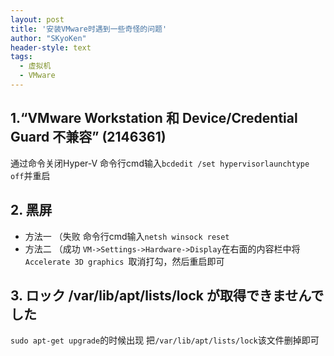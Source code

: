 ```yaml
---
layout: post
title: '安装VMware时遇到一些奇怪的问题'
author: "SKyoKen"
header-style: text
tags:
  - 虚拟机
  - VMware
---
```

## 1.“VMware Workstation 和 Device/Credential Guard 不兼容” (2146361)
通过命令关闭Hyper-V
命令行cmd输入`bcdedit /set hypervisorlaunchtype off`并重启

## 2. 黑屏
- 方法一 （失败
命令行cmd输入`netsh winsock reset`
- 方法二 （成功
`VM->Settings->Hardware->Display`在右面的内容栏中将`Accelerate 3D graphics `取消打勾，然后重启即可

## 3. ロック /var/lib/apt/lists/lock が取得できませんでした
`sudo apt-get upgrade`的时候出现
把`/var/lib/apt/lists/lock`该文件删掉即可